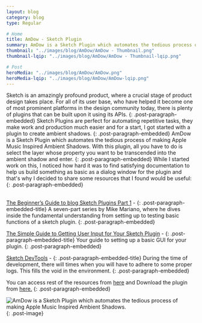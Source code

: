 ```yaml
---
layout: blog
category: blog
type: Regular

# Home
title: AmDow - Sketch Plugin
summary: AmDow is a Sketch Plugin which automates the tedious process of making Apple Music Inspired Ambient Shadows.
thumbnail: "../images/blog/AmDow/AmDow - Thumbnail.png"
thumbnail-lqip: "../images/blog/AmDow/AmDow - Thumbnail-lqip.png"

# Post
heroMedia: "../images/blog/AmDow/AmDow.png"
heroMedia-lqip: "../images/blog/AmDow/AmDow-lqip.png"
---
```


Sketch is an amazingly profound product, where a crucial stage of product design takes place. For all of its user base, who have helped it become one of most prominent platforms in the design community today, there is plenty of plugins that can be built upon it using its APIs.
{: .post-paragraph-embedded}
Sketch Plugins are perfect for automating repetitive tasks, they make work and production much easier and for a start, I got started with a plugin to create ambient shadows.
{: .post-paragraph-embedded}
AmDow is a Sketch Plugin which automates the tedious process of making Apple Music Inspired Ambient Shadows. With this plugin, all you have to do is select the layer whose property you want to be transcended into the ambient shadow and enter.
{: .post-paragraph-embedded}
While I started work on this, I noticed how hard it was to find satisfying documentation to help us build something as basic as a dialog window for the plugin and that's why I decided to share some resources that I found would be useful:
{: .post-paragraph-embedded}
<br></br>

<a href="https://medium.com/@marianomike/the-beginners-guide-to-blog-sketch-plugins-part-1-28a5e3f01c68">The Beginner’s Guide to blog Sketch Plugins Part 1</a> - 
{: .post-paragraph-embedded-title}
A seven-part series by Mike Mariano, where he dives inside the fundamental understanding from setting up to testing basic functions of a sketch plugin.
{: .post-paragraph-embedded}

<a href="https://journal.yummygum.com/the-simple-guide-to-getting-user-input-for-your-sketch-plugin-part-i-989e47e69018">The Simple Guide to Getting User Input for Your Sketch Plugin</a> - 
{: .post-paragraph-embedded-title}
Your guide to setting up a basic GUI for your plugin.
{: .post-paragraph-embedded}

<a href="https://github.com/skpm/sketch-dev-tools">Sketch DevTools</a> - 
{: .post-paragraph-embedded-title}
During the time of development, there will times when you will have to adhere to some proper logs. This fills the void in the environment.
{: .post-paragraph-embedded}

You can access rest of the resources from <a href="https://raindrop.io/collection/9964643Download" target="_blank">here</a> and Download the plugin from <a href="https://github.com/eshaankaul29/AmDow" target="_blank">here.</a>
{: .post-paragraph-embedded}

<img src="../images/blog/Amdow/1 2.png"  data-src="../images/blog/Amdow/1.png" class="lazyload blur-up" alt="AmDow is a Sketch Plugin which automates the tedious process of making Apple Music Inspired Ambient Shadows.">
{: .post-image} 